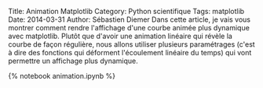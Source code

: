 Title: Animation Matplotlib
Category: Python scientifique
Tags: matplotlib
Date: 2014-03-31
Author: Sébastien Diemer
Dans cette article, je vais vous montrer comment rendre l'affichage d'une courbe animée plus dynamique avec matplotlib. Plutôt que d'avoir une animation linéaire qui révèle la courbe de façon régulière, nous allons utiliser plusieurs paramétrages (c'est à dire des fonctions qui déforment l'écoulement linéaire du temps) qui vont permettre un affichage plus dynamique.

{% notebook animation.ipynb %}
